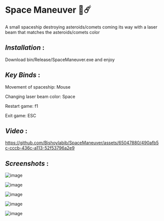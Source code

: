 # **Space Maneuver** 🚀☄️

A small spaceship destroying asteroids/comets coming its way with a laser beam that matches the asteroids/comets color

## _Installation_ :

Download bin/Release/SpaceManeuver.exe and enjoy

## _Key Binds_ :

Movement of spaceship: Mouse

Changing laser beam color: Space

Restart game: f1

Exit game: ESC

## _Video_ :

https://github.com/Bishoylabib/SpaceManeuver/assets/65047880/490afb5c-cccb-436c-a113-52f53796a2e9

## _Screenshots_ :

![image](https://github.com/Bishoylabib/SpaceManeuver/assets/65047880/35e2bd38-2599-4280-8ed1-64fe0257e53e)

![image](https://github.com/Bishoylabib/SpaceManeuver/assets/65047880/e16eb8ed-abf4-4f6f-a3e2-a768f04a3e54)

![image](https://github.com/Bishoylabib/SpaceManeuver/assets/65047880/febb6f26-cb81-49fd-b358-bd4651022501)

![image](https://github.com/Bishoylabib/SpaceManeuver/assets/65047880/eefd60fd-a9bb-4164-b397-4edf7d204523)

![image](https://github.com/Bishoylabib/SpaceManeuver/assets/65047880/d98628e3-9faf-47f0-aa28-44dd2a5cfdbe)
